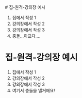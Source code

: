 ﻿﻿# 집-원격-강의장 예시
1. 집에서 작성 1
2. 강의장에서 작성 2
3. 강의장에서 작성 3
4. 충돌...아프다....
# 집-원격-강의장 예시
1. 집에서 작성 1
2. 강의장에서 작성 2
3. 강의장에서 작성 3
4. 여기서 충돌을 낼거에요!


